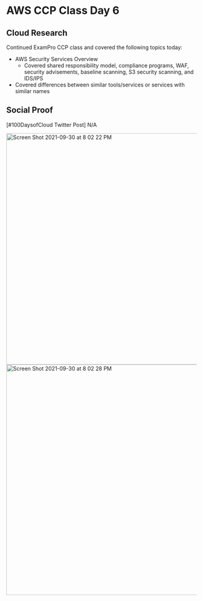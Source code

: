 # AWS CCP Class Day 6

## Cloud Research

Continued ExamPro CCP class and covered the following topics today:
- AWS Security Services Overview
  - Covered shared responsibility model, compliance programs, WAF, security advisements, baseline scanning, S3 security scanning, and IDS/IPS
- Covered differences between similar tools/services or services with similar names

## Social Proof

[#100DaysofCloud Twitter Post] N/A

<img width="612" alt="Screen Shot 2021-09-30 at 8 02 22 PM" src="https://user-images.githubusercontent.com/90277861/135546427-b8acf9da-bd41-40bc-af03-ccadeda28569.png">
<img width="610" alt="Screen Shot 2021-09-30 at 8 02 28 PM" src="https://user-images.githubusercontent.com/90277861/135546430-5b54c9bb-29ef-4d8a-9309-084378a08bf4.png">
